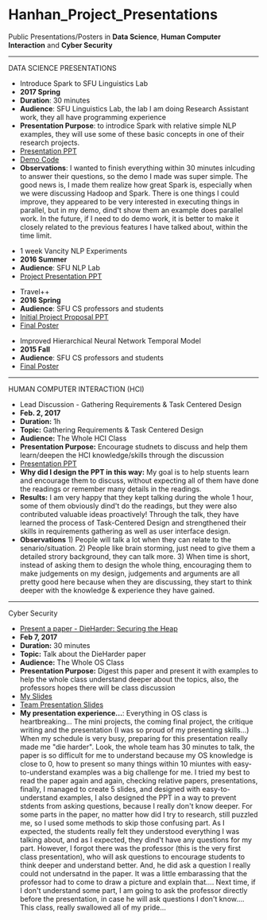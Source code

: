 # Hanhan_Project_Presentations
Public Presentations/Posters in <b>Data Science</b>, <b>Human Computer Interaction</b> and <b>Cyber Security</b> 


**************************************************

DATA SCIENCE PRESENTATIONS

* Introduce Spark to SFU Linguistics Lab
 * <b>2017 Spring</b>
 * <b>Duration</b>: 30 minutes
 * <b>Audience</b>: SFU Linguistics Lab, the lab I am doing Research Assistant work, they all have programming experience
 * <b>Presentation Purpose</b>: to introdice Spark with relative simple NLP examples, they will use some of these basic concepts in one of their research projects.
 * [Presentation PPT][9] 
 * [Demo Code][10]
 * <b>Observations</b>: I wanted to finish everything within 30 minutes inlcuding to answer their questions, so the demo I made was super simple. The good news is, I made them realize how great Spark is, especially when we were discussing Hadoop and Spark. There is one things I could improve, they appeared to be very interested in executing things in parallel, but in my demo, dind't show them an example does parallel work. In the future, if I need to do demo work, it is better to make it closely related to the previous features I have talked about, within the time limit.
 
 
 [9]:https://github.com/hanhanwu/Hanhan_Project_Presentations/blob/master/RA_presentation.pdf
 [10]:https://github.com/hanhanwu/Hanhan_Project_Presentations/blob/master/demo.ipynb
 

* 1 week Vancity NLP Experiments
 * <b>2016 Summer</b>
 * <b>Audience</b>: SFU NLP Lab
 * [Project Presentation PPT][1]

 
  [1]: https://github.com/hanhanwu/Hanhan_NLP/blob/master/Hanhan_NLP_Presentation.pdf



* Travel++
 * <b>2016 Spring</b>
 * <b>Audience</b>: SFU CS professors and students
 * [Initial Project Proposal PPT][2]
 * [Final Poster][3]


  [2]: https://github.com/hanhanwu/Hanhan-TravelPlusPlus/blob/master/travel.slides.pdf
  [3]: https://github.com/hanhanwu/Hanhan-TravelPlusPlus/blob/master/travel%2B%2B%20poster.pdf
  
  
* Improved Hierarchical Neural Network Temporal Model
 * <b>2015 Fall</b>
 * <b>Audience</b>: SFU CS professors and students
 * [Final Poster][4]
 

  [4]: https://github.com/hanhanwu/Hanhan_Project_Presentations/blob/master/Improved%20Hierarchical%20Model.pptx.pdf


***********************************************************

HUMAN COMPUTER INTERACTION (HCI)

* Lead Discussion - Gathering Requirements & Task Centered Design
 * <b>Feb. 2, 2017</b>
 * <b>Duration:</b> 1h
 * <b>Topic:</b> Gathering Requirements & Task Centered Design
 * <b>Audience:</b> The Whole HCI Class
 * <b>Presentation Purpose:</b> Encourage studnets to discuss and help them learn/deepen the HCI knowledge/skills through the discussion
 * [Presentation PPT][5]
 * <b>Why did I design the PPT in this way:</b> My goal is to help stuents learn and encourage them to discuss, without expecting all of them have done the readings or remember many details in the readings.
 * <b>Results:</b> I am very happy that they kept talking during the whole 1 hour, some of them obviously dind't do the readings, but they were also contributed valuable ideas proactively! Through the talk, they have learned the process of Task-Centered Design and strengthened their skills in requirements gathering as well as user interface design.
 * <b>Observations</b> 1) People will talk a lot when they can relate to the senario/situation. 2) People like brain storming, just need to give them a detailed strory background, they can talk more. 3) When time is short, instead of asking them to design the whole thing, encouraging them to make judgements on my design, judgements and arguments are all pretty good here because when they are discussing, they start to think deeper with the knowledge & experience they have gained.
 
 
 [5]:https://github.com/hanhanwu/Hanhan_Project_Presentations/blob/master/task_centered_design.pdf


***********************************************************

Cyber Security

* [Present a paper - DieHarder: Securing the Heap][7]
 * <b>Feb 7, 2017</b>
 * <b>Duration:</b> 30 minutes
 * <b>Topic:</b> Talk about the DieHarder paper
 * <b>Audience:</b> The Whole OS Class
 * <b>Presentation Purpose:</b> Digest this paper and present it with examples to help the whole class understand deeper about the topics, also, the professors hopes there will be class discussion
 * [My Slides][6]
 * [Team Presentation Slides][8]
 * <b>My presentation experience...</b>: Everything in OS class is heartbreaking... The mini projects, the coming final project, the critique writing and the presentation (I was so proud of my presenting skills...) When my schedule is very busy, preparing for this presentation really made me "die harder". Look, the whole team has 30 minutes to talk, the paper is so difficult for me to understand because my OS knowledge is close to 0, how to present so many things within 10 miuntes with easy-to-understand examples was a big challenge for me. I tried my best to read the paper again and again, checking relative papers, presentations, finally, I managed to create 5 slides, and designed with easy-to-understand examples, I also designed the PPT in a way to prevent stdents from asking questions, because I really don't know deeper. For some parts in the paper, no matter how did I try to research, still puzzled me, so I used some methods to skip those confusing part. As I expected, the students really felt they understood everything I was talking about, and as I expected, they dind't have any questions for my part. However, I forgot there was the professor (this is the very first class presentation), who will ask questions to encourage students to think deeper and understand better. And, he did ask a question I really could not undersatnd in the paper. It was a little embarassing that the professor had to come to draw a picture and explain that.... Next time, if I don't understand some part, I am going to ask the professor directly before the presentation, in case he will ask questions I don't know.... This class, really swallowed all of my pride...


[6]:https://github.com/hanhanwu/Hanhan_Project_Presentations/blob/master/attacks.pdf
[7]:https://people.cs.umass.edu/~emery/pubs/ccs03-novark.pdf
[8]:https://docs.google.com/presentation/d/1H1g9Vx6ed7zQ4rA_TwQ_RuU49y0qiotNgheVE7UbD2s/edit?usp=sharing
